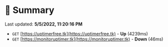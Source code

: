 # 📖 Summary
Last updated: **5/5/2022, 11:20:16 PM**

- `GET` [https://uptimerfree.tk](https://uptimerfree.tk) - **Up** (4239ms)
- `GET` [https://monitoruptimer.tk](https://monitoruptimer.tk) - **Down** (46ms)
